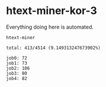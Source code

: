 # htext-miner-kor-3

Everything doing here is automated.

```
htext-miner

total: 413/4514 (9.149313247673902%)

job0: 72
job1: 73
job2: 106
job3: 80
job4: 82
```